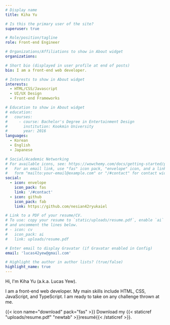 ```yaml
---
# Display name
title: Kiha Yu

# Is this the primary user of the site?
superuser: true

# Role/position/tagline
role: Front-end Engineer

# Organizations/Affiliations to show in About widget
organizations:

# Short bio (displayed in user profile at end of posts)
bio: I am a front-end web developer.

# Interests to show in About widget
interests:
  - HTML/CSS/Javascript
  - UI/UX Design
  - Front-end Frameworks

# Education to show in About widget
# education:
#   courses:
#     - course: Bachelor's Degree in Entertainment Design
#       institution: Kookmin University
#       year: 2016
languages:
  - Korean
  - English
  - Japanese

# Social/Academic Networking
# For available icons, see: https://wowchemy.com/docs/getting-started/page-builder/#icons
#   For an email link, use "fas" icon pack, "envelope" icon, and a link in the
#   form "mailto:your-email@example.com" or "/#contact" for contact widget.
social:
  - icon: envelope
    icon_pack: fas
    link: '/#contact'
  - icon: github
    icon_pack: fab
    link: https://github.com/nesian42ryukaiel

# Link to a PDF of your resume/CV.
# To use: copy your resume to `static/uploads/resume.pdf`, enable `ai` icons in `params.toml`,
# and uncomment the lines below.
# - icon: cv
#   icon_pack: ai
#   link: uploads/resume.pdf

# Enter email to display Gravatar (if Gravatar enabled in Config)
email: 'lucas42yew@gmail.com'

# Highlight the author in author lists? (true/false)
highlight_name: true
---
```


Hi, I'm Kiha Yu (a.k.a. Lucas Yew).

I am a front-end web developer. My main skills include HTML, CSS, JavaScript, and TypeScript. I am ready to take on any challenge thrown at me.

{{< icon name="download" pack="fas" >}} Download my {{< staticref "uploads/resume.pdf" "newtab" >}}resumé{{< /staticref >}}.
